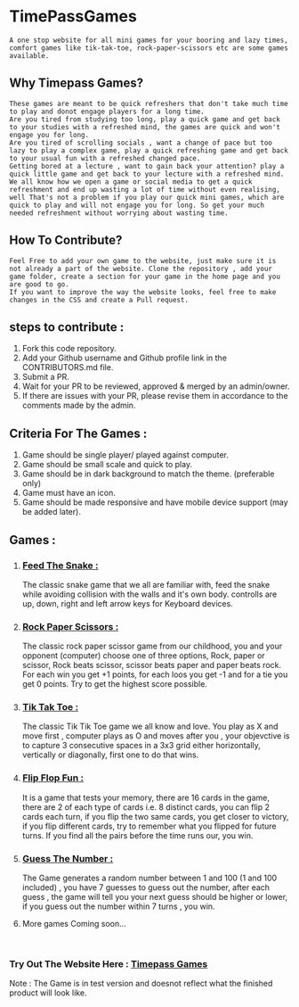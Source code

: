 # TimePassGames

    A one stop website for all mini games for your booring and lazy times, comfort games like tik-tak-toe, rock-paper-scissors etc are some games available.

## Why Timepass Games?

    These games are meant to be quick refreshers that don't take much time to play and donot engage players for a long time. 
    Are you tired from studying too long, play a quick game and get back to your studies with a refreshed mind, the games are quick and won't engage you for long. 
    Are you tired of scrolling socials , want a change of pace but too lazy to play a complex game, play a quick refreshing game and get back to your usual fun with a refreshed changed pace. 
    Getting bored at a lecture , want to gain back your attention? play a quick little game and get back to your lecture with a refreshed mind.
    We all know how we open a game or social media to get a quick refreshment and end up wasting a lot of time without even realising, well That's not a problem if you play our quick mini games, which are quick to play and will not engage you for long. So get your much needed refreshment without worrying about wasting time.

## How To Contribute?

    Feel Free to add your own game to the website, just make sure it is not already a part of the website. Clone the repository , add your game folder, create a section for your game in the home page and you are good to go.
    If you want to improve the way the website looks, feel free to make changes in the CSS and create a Pull request.

## steps to contribute :

1. Fork this code repository.
2. Add your Github username and Github profile link in the CONTRIBUTORS.md file.
3. Submit a PR.
4. Wait for your PR to be reviewed, approved & merged by an admin/owner.
5. If there are issues with your PR, please revise them in accordance to the comments made by the admin.

## Criteria For The Games :

1. Game should be single player/ played against computer.
2. Game should be small scale and quick to play.
3. Game should be in dark background to match the theme. (preferable only)
4. Game must have an icon.
5. Game should be made responsive and have mobile device support (may be added later).

## Games :

1. ### <u>Feed The Snake :</u> <br>
    The classic snake game that we all are familiar with, feed the snake while avoiding collision with the walls and it's own body. controlls are up, down, right and left arrow keys for Keyboard devices.<br>
2. ### <u>Rock Paper Scissors :</u> <br>
    The classic rock paper scissor game from our childhood, you and your opponent (computer) choose one of three options, Rock, paper or scissor, Rock beats scissor, scissor beats paper and paper beats rock. For each win you get +1 points, for each loos you get -1 and for a tie you get 0 points. Try to get the highest score possible.
3. ### <u>Tik Tak Toe : </u> <br>
    The classic Tik Tik Toe game we all know and love. You play as X and move first , computer plays as O and moves after you , your objevctive is to capture 3 consecutive spaces in a 3x3 grid either horizontally, vertically or diagonally, first one to do that wins.
4. ### <u>Flip Flop Fun : </u> <br>
    It is a game that tests your memory, there are 16 cards in the game, there are 2 of each type of cards i.e. 8 distinct cards, you can flip 2 cards each turn, if you flip the two same cards, you get closer to victory, if you flip different cards, try to remember what you flipped for future turns. If you find all the pairs before the time runs our, you win.
5. ### <u>Guess The Number : </u> <br>
    The Game generates a random number between 1 and 100 (1 and 100 included) , you have 7 guesses to guess out the number, after each guess , the game will tell you your next guess should be higher or lower, if you guess out the number within 7 turns , you win.

6. More games Coming soon...

<br>

### Try Out The Website Here : [Timepass Games](https://siddharthabhattacharjee.github.io/TimePassGames/)<br>
Note : The Game is in test version and doesnot reflect what the finished product will look like.
